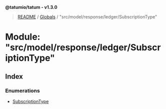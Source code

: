 **@tatumio/tatum - v1.3.0**

> [README](../README.md) / [Globals](../globals.md) / "src/model/response/ledger/SubscriptionType"

# Module: "src/model/response/ledger/SubscriptionType"

## Index

### Enumerations

* [SubscriptionType](../enums/_src_model_response_ledger_subscriptiontype_.subscriptiontype.md)
